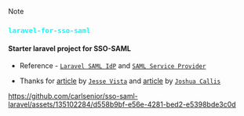 >[!NOTE]
> ### <code style="color : aqua">laravel-for-sso-saml</code>
> #### Starter laravel project for SSO-SAML

- Reference - [`Laravel SAML IdP`](https://github.com/codegreencreative/laravel-samlidp) and [`SAML Service Provider`](https://github.com/24Slides/laravel-saml2)
+ Thanks for [article](https://medium.com/@upwebdesign/creating-a-simple-identity-provider-using-saml-and-laravel-part-2-ffd3ad68b7d) by [`Jesse Vista`](https://medium.com/@upwebdesign) and [article](https://joshuajordancallis.medium.com/setup-saml2-with-laravel-acting-as-the-service-provider-d97350d76b32) by [`Joshua Callis`](https://joshuajordancallis.medium.com/)



https://github.com/carlsenior/sso-saml-laravel/assets/135102284/d558b9bf-e56e-4281-bed2-e5398bde3c0d

